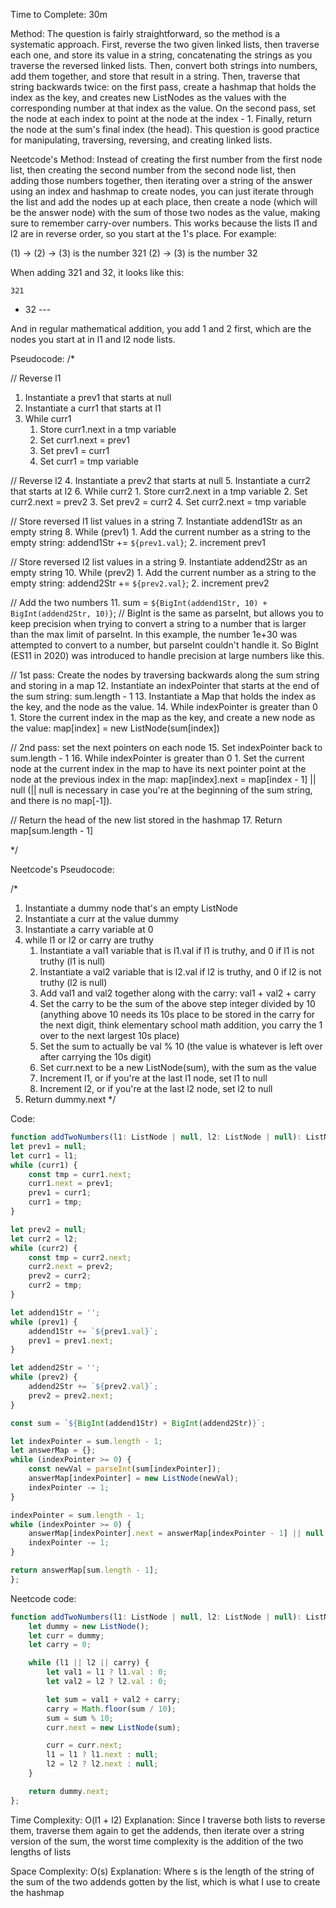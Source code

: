 Time to Complete: 30m

Method: The question is fairly straightforward, so the method is a systematic approach. First, reverse the two given linked lists, then traverse each one, and store its value in a string, concatenating the strings as you traverse the reversed linked lists. Then, convert both strings into numbers, add them together, and store that result in a string. Then, traverse that string backwards twice: on the first pass, create a hashmap that holds the index as the key, and creates new ListNodes as the values with the corresponding number at that index as the value. On the second pass, set the node at each index to point at the node at the index - 1. Finally, return the node at the sum's final index (the head). This question is good practice for manipulating, traversing, reversing, and creating linked lists.

Neetcode's Method: Instead of creating the first number from the first node list, then creating the second number from the second node list, then adding those numbers together, then iterating over a string of the answer using an index and hashmap to create nodes, you can just iterate through the list and add the nodes up at each place, then create a node (which will be the answer node) with the sum of those two nodes as the value, making sure to remember carry-over numbers. This works because the lists l1 and l2 are in reverse order, so you start at the 1's place. For example:

(1) -> (2) -> (3) is the number 321
(2) -> (3) is the number 32

When adding 321 and 32, it looks like this:

    321
  +  32
    ---

And in regular mathematical addition, you add 1 and 2 first, which are the nodes you start at in l1 and l2 node lists.

Pseudocode:
/*

// Reverse l1
1. Instantiate a prev1 that starts at null
2. Instantiate a curr1 that starts at l1
3. While curr1
    1. Store curr1.next in a tmp variable
    2. Set curr1.next = prev1
    3. Set prev1 = curr1
    4. Set curr1 = tmp variable

// Reverse l2
4. Instantiate a prev2 that starts at null
5. Instantiate a curr2 that starts at l2
6. While curr2
    1. Store curr2.next in a tmp variable
    2. Set curr2.next = prev2
    3. Set prev2 = curr2
    4. Set curr2.next = tmp variable

// Store reversed l1 list values in a string
7. Instantiate addend1Str as an empty string
8. While (prev1)
    1. Add the current number as a string to the empty string: addend1Str += `${prev1.val}`;
    2. increment prev1

// Store reversed l2 list values in a string
9. Instantiate addend2Str as an empty string
10. While (prev2)
    1. Add the current number as a string to the empty string: addend2Str += `${prev2.val}`;
    2. increment prev2

// Add the two numbers
11. sum = `${BigInt(addend1Str, 10) + BigInt(addend2Str, 10)}`; // BigInt is the same as parseInt, but allows you to keep precision when trying to convert a string to a number that is larger than the max limit of parseInt. In this example, the number 1e+30 was attempted to convert to a number, but parseInt couldn't handle it. So BigInt (ES11 in 2020) was introduced to handle precision at large numbers like this.

// 1st pass: Create the nodes by traversing backwards along the sum string and storing in a map
12. Instantiate an indexPointer that starts at the end of the sum string: sum.length - 1
13. Instantiate a Map that holds the index as the key, and the node as the value.
14. While indexPointer is greater than 0
    1. Store the current index in the map as the key, and create a new node as the value: map[index] = new ListNode(sum[index])

// 2nd pass: set the next pointers on each node
15. Set indexPointer back to sum.length - 1
16. While indexPointer is greater than 0
    1. Set the current node at the current index in the map to have its next pointer point at the node at the previous index in the map: map[index].next = map[index - 1] || null (|| null is necessary in case you're at the beginning of the sum string, and there is no map[-1]).

// Return the head of the new list stored in the hashmap
17. Return map[sum.length - 1]

*/

Neetcode's Pseudocode:

/*
1. Instantiate a dummy node that's an empty ListNode
2. Instantiate a curr at the value dummy
3. Instantiate a carry variable at 0
4. while l1 or l2 or carry are truthy
    1. Instantiate a val1 variable that is l1.val if l1 is truthy, and 0 if l1 is not truthy (l1 is null)
    2. Instantiate a val2 variable that is l2.val if l2 is truthy, and 0 if l2 is not truthy (l2 is null)
    3. Add val1 and val2 together along with the carry: val1 + val2 + carry
    4. Set the carry to be the sum of the above step integer divided by 10 (anything above 10 needs its 10s place to be stored in the carry for the next digit, think elementary school math addition, you carry the 1 over to the next largest 10s place)
    5. Set the sum to actually be val % 10 (the value is whatever is left over after carrying the 10s digit)
    6. Set curr.next to be a new ListNode(sum), with the sum as the value
    7. Increment l1, or if you're at the last l1 node, set l1 to null
    8. Increment l2, or if you're at the last l2 node, set l2 to null
5. Return dummy.next
*/

Code:

```js
function addTwoNumbers(l1: ListNode | null, l2: ListNode | null): ListNode | null {
let prev1 = null;
let curr1 = l1;
while (curr1) {
    const tmp = curr1.next;
    curr1.next = prev1;
    prev1 = curr1;
    curr1 = tmp;
}

let prev2 = null;
let curr2 = l2;
while (curr2) {
    const tmp = curr2.next;
    curr2.next = prev2;
    prev2 = curr2;
    curr2 = tmp;
}

let addend1Str = '';
while (prev1) {
    addend1Str += `${prev1.val}`;
    prev1 = prev1.next;
}

let addend2Str = '';
while (prev2) {
    addend2Str += `${prev2.val}`;
    prev2 = prev2.next;
}

const sum = `${BigInt(addend1Str) + BigInt(addend2Str)}`;

let indexPointer = sum.length - 1;
let answerMap = {};
while (indexPointer >= 0) {
    const newVal = parseInt(sum[indexPointer]);
    answerMap[indexPointer] = new ListNode(newVal);
    indexPointer -= 1;
}

indexPointer = sum.length - 1;
while (indexPointer >= 0) {
    answerMap[indexPointer].next = answerMap[indexPointer - 1] || null;
    indexPointer -= 1;
}

return answerMap[sum.length - 1];
};
```

Neetcode code:
```js
function addTwoNumbers(l1: ListNode | null, l2: ListNode | null): ListNode | null {
    let dummy = new ListNode();
    let curr = dummy;
    let carry = 0;

    while (l1 || l2 || carry) {
        let val1 = l1 ? l1.val : 0;
        let val2 = l2 ? l2.val : 0;

        let sum = val1 + val2 + carry;
        carry = Math.floor(sum / 10);
        sum = sum % 10;
        curr.next = new ListNode(sum);

        curr = curr.next;
        l1 = l1 ? l1.next : null;
        l2 = l2 ? l2.next : null;
    }

    return dummy.next;
};
```


Time Complexity: O(l1 + l2)
Explanation: Since I traverse both lists to reverse them, traverse them again to get the addends, then iterate over a string version of the sum, the worst time complexity is the addition of the two lengths of lists

Space Complexity: O(s)
Explanation: Where s is the length of the string of the sum of the two addends gotten by the list, which is what I use to create the hashmap
